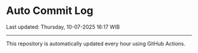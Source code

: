# Auto Commit Log

Last updated: Thursday, 10-07-2025 16:17 WIB

---

This repository is automatically updated every hour using GitHub Actions.
